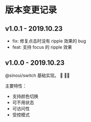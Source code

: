 # 版本变更记录

## v1.0.1 - 2019.10.23

- fix: 修复点击时没有 ripple 效果的 bug
- feat: 支持 focus 的 ripple 效果

## v1.0.0 - 2019.10.23

@sinoui/switch 基础实现。 :tada: :tada::tada:

主要特性：

- 支持颜色切换
- 可不用状态
- 可访问性
- 受控模式
